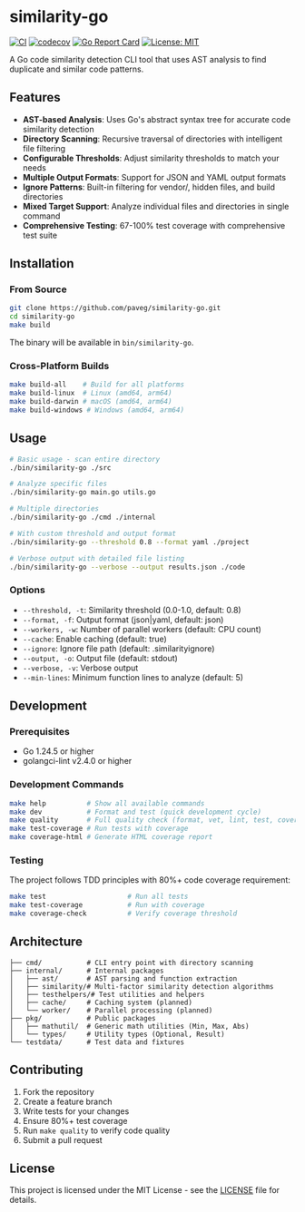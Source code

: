 # similarity-go

[![CI](https://github.com/paveg/similarity-go/workflows/CI/badge.svg)](https://github.com/paveg/similarity-go/actions)
[![codecov](https://codecov.io/gh/paveg/similarity-go/graph/badge.svg?token=IM08X5VLQX)](https://codecov.io/gh/paveg/similarity-go)
[![Go Report Card](https://goreportcard.com/badge/github.com/paveg/similarity-go)](https://goreportcard.com/report/github.com/paveg/similarity-go)
[![License: MIT](https://img.shields.io/badge/License-MIT-yellow.svg)](https://opensource.org/licenses/MIT)

A Go code similarity detection CLI tool that uses AST analysis to find duplicate and similar code patterns.

## Features

- **AST-based Analysis**: Uses Go's abstract syntax tree for accurate code similarity detection
- **Directory Scanning**: Recursive traversal of directories with intelligent file filtering
- **Configurable Thresholds**: Adjust similarity thresholds to match your needs
- **Multiple Output Formats**: Support for JSON and YAML output formats
- **Ignore Patterns**: Built-in filtering for vendor/, hidden files, and build directories
- **Mixed Target Support**: Analyze individual files and directories in single command
- **Comprehensive Testing**: 67-100% test coverage with comprehensive test suite

## Installation

### From Source

```bash
git clone https://github.com/paveg/similarity-go.git
cd similarity-go
make build
```

The binary will be available in `bin/similarity-go`.

### Cross-Platform Builds

```bash
make build-all    # Build for all platforms
make build-linux  # Linux (amd64, arm64)
make build-darwin # macOS (amd64, arm64)
make build-windows # Windows (amd64, arm64)
```

## Usage

```bash
# Basic usage - scan entire directory
./bin/similarity-go ./src

# Analyze specific files
./bin/similarity-go main.go utils.go

# Multiple directories
./bin/similarity-go ./cmd ./internal

# With custom threshold and output format
./bin/similarity-go --threshold 0.8 --format yaml ./project

# Verbose output with detailed file listing
./bin/similarity-go --verbose --output results.json ./code
```

### Options

- `--threshold, -t`: Similarity threshold (0.0-1.0, default: 0.8)
- `--format, -f`: Output format (json|yaml, default: json)
- `--workers, -w`: Number of parallel workers (default: CPU count)
- `--cache`: Enable caching (default: true)
- `--ignore`: Ignore file path (default: .similarityignore)
- `--output, -o`: Output file (default: stdout)
- `--verbose, -v`: Verbose output
- `--min-lines`: Minimum function lines to analyze (default: 5)

## Development

### Prerequisites

- Go 1.24.5 or higher
- golangci-lint v2.4.0 or higher

### Development Commands

```bash
make help          # Show all available commands
make dev           # Format and test (quick development cycle)
make quality       # Full quality check (format, vet, lint, test, coverage)
make test-coverage # Run tests with coverage
make coverage-html # Generate HTML coverage report
```

### Testing

The project follows TDD principles with 80%+ code coverage requirement:

```bash
make test                    # Run all tests
make test-coverage           # Run with coverage
make coverage-check          # Verify coverage threshold
```

## Architecture

```text
├── cmd/           # CLI entry point with directory scanning
├── internal/      # Internal packages
│   ├── ast/       # AST parsing and function extraction
│   ├── similarity/# Multi-factor similarity detection algorithms
│   ├── testhelpers/# Test utilities and helpers
│   ├── cache/     # Caching system (planned)
│   └── worker/    # Parallel processing (planned)
├── pkg/           # Public packages
│   ├── mathutil/  # Generic math utilities (Min, Max, Abs)
│   └── types/     # Utility types (Optional, Result)
└── testdata/      # Test data and fixtures
```

## Contributing

1. Fork the repository
2. Create a feature branch
3. Write tests for your changes
4. Ensure 80%+ test coverage
5. Run `make quality` to verify code quality
6. Submit a pull request

## License

This project is licensed under the MIT License - see the [LICENSE](LICENSE) file for details.
